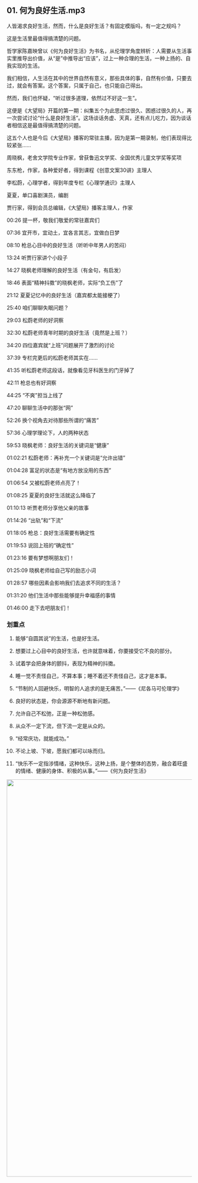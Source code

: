 ## 01. 何为良好生活.mp3



人皆渴求良好生活，然而，什么是良好生活？有固定模版吗，有一定之规吗？

这是生活里最值得搞清楚的问题。

哲学家陈嘉映曾以《何为良好生活》为书名，从伦理学角度辨析：人需要从生活事实里推导出价值，从“是”中推导出“应该”，过上一种合理的生活，一种上扬的、自我实现的生活。

我们相信，人生活在其中的世界自然有意义，那些具体的事，自然有价值，只要去过，就会有答案。这个答案，只属于自己，也只能自己得出。

然而，我们也怀疑，“听过很多道理，依然过不好这一生”。

这便是《大望局》开篇的第一期：纠集五个为此思虑过很久、困惑过很久的人，再一次尝试讨论“什么是良好生活”。这场谈话务虚、天真，还有点儿吃力，因为谈话者相信这是最值得搞清楚的问题。

这五个人也是今后《大望局》播客的常驻主播，因为是第一期录制，他们表现得比较紧张……



周晓枫，老舍文学院专业作家，曾获鲁迅文学奖、全国优秀儿童文学奖等奖项

东东枪，作家，各种爱好者，得到课程《创意文案30讲》主理人

李松蔚，心理学者，得到年度专栏《心理学通识》主理人

夏夏，单口喜剧演员，编剧

贾行家，得到会员总编辑，《大望局》播客主理人，作家



00:26 提一杯，敬我们敬爱的常驻嘉宾们

07:36 宜开市，宜动土，宜各言其志，宜做白日梦

08:10 枪总心目中的良好生活（听听中年男人的苦闷）

13:24 听贾行家讲个小段子

14:27 晓枫老师理解的良好生活（有金句，有启发）

18:46 表面“精神抖擞”的晓枫老师，实际“负工伤”了

21:12 夏夏记忆中的良好生活（嘉宾都太能接梗了）

25:40 咱们聊聊失眠问题？

29:03 松蔚老师的好洞察

32:30 松蔚老师青年时期的良好生活（竟然是上班？）

34:20 四位嘉宾就“上班”问题展开了激烈的讨论

37:39 专栏完更后的松蔚老师其实在......

41:35 听松蔚老师这段话，就像看见牙科医生的门牙掉了

42:11 枪总也有好洞察

44:25 “不爽”担当上线了

47:20 聊聊生活中的那张“网”

52:26 换个视角去对待那些所谓的“痛苦”

57:36 心理学理论下，人的两种状态

59:53 晓枫老师：良好生活的关键词是“健康”

01:02:21 松蔚老师：再补充一个关键词是“允许出错”

01:04:28 富足的状态是“有地方放没用的东西”

01:06:54 又被松蔚老师点亮了！

01:08:25 夏夏的良好生活就这么降临了

01:10:13 听贾老师分享他父亲的故事

01:14:26 “出轨”和“下流”

01:18:05 枪总：良好生活需要有确定性

01:19:53 说回上班的“确定性”

01:23:16 要有梦想啊朋友们！

01:25:09 晓枫老师给自己写的励志小词

01:28:57 哪些因素会影响我们去追求不同的生活？

01:31:20 他们生活中那些能够提升幸福感的事情

01:46:00 走下去吧朋友们！











### 划重点

 1. 能够“自圆其说”的生活，也是好生活。

 2. 想要过上心目中的良好生活，也许就意味着，你要接受它不良的部分。

 3. 试着学会把身体的颤抖，表现为精神的抖擞。

 4. 睡一觉不责怪自己，不算本事；睡不着还不责怪自己，这才是本事。

 5. “节制的人回避快乐，明智的人追求的是无痛苦。”——《尼各马可伦理学》

 6. 良好的状态是，你会源源不断地有新问题。

 7. 允许自己不松弛，正是一种松弛感。

 8. 从众不一定下流，但下流一定是从众的。

 9. “经常庆功，就能成功。”

 10. 不论上坡、下坡，愿我们都可以咏而归。

 11. “快乐不一定指涉情绪，这种快乐，这种上扬，是个整体的态势，融合着旺盛的情绪、健康的身体、积极的从事。”——《何为良好生活》



<img  src="https://piccdn2.umiwi.com/uploader/image/ddarticle/2024030219/1835433004193849728/030219.jpeg" width="1080"/>

